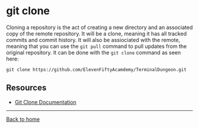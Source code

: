 # git clone
Cloning a repository is the act of creating a new directory and an associated copy of the remote repository. It will be a clone, meaning it has all tracked commits and commit history. It will also be assiociated with the remote, meaning that you can use the `git pull` command to pull updates from the original repository. It can be done with the `git clone` command as seen here:
```
git clone https://github.com/ElevenFiftyAcamdemy/TerminalDungeon.git
```
## Resources
- [Git Clone Documentation](https://git-scm.com/docs/git-clone)
---
[Back to home](../README.md)